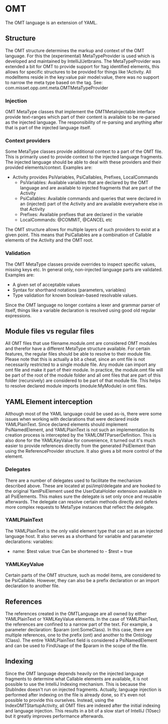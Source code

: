 # OMT

The OMT language is an extension of YAML.

## Structure

The OMT structure determines the markup and context of the OMT language. For this the (experimental) MetaTypeProvider is
used which is developed and maintained by IntelliJ/Jetbrains. The MetaTypeProvider was extended a bit for OMT to provide
support for !tag identified elements, this allows for specific structures to be provided for things like !Activity. All
modelItems reside in the key:value pair model:value, there was no support to narrow the meta type based on the tag. See:
com.misset.opp.omt.meta.OMTMetaTypeProvider

### Injection

OMT MetaType classes that implement the OMTMetaInjectable interface provide text-ranges which part of their content is
available to be re-parsed as the injected language. The responsibility of re-parsing and anything after that is part of
the injected language itself.

### Context providers

Some MetaType classes provide additional context to a part of the OMT file. This is primarily used to provide context to
the injected language fragments. The injected language should be able to deal with these providers and their provided
elements/context. Examples are:

* Activity provides PsiVariables, PsiCallables, Prefixes, LocalCommands
    * PsiVariables: Available variables that are declared by the OMT language and are available to injected fragments
      that are part of the Activity
    * PsiCallables: Available commands and queries that were declared in an (injected) part of the Activity and are
      available everywhere else in that Activity
    * Prefixes: Available prefixes that are declared in the variable
    * LocalCommands: @COMMIT, @CANCEL etc

The OMT structure allows for multiple layers of such providers to exist at a given point. This means that PsiCallables
are a combination of Callable elements of the Activity and the OMT root.

### Validation

The OMT MetaType classes provide overrides to inspect specific values, missing keys etc. In general only, non-injected
language parts are validated. Examples are:

* A given set of acceptable values
* Syntax for shorthand notations (parameters, variables)
* Type validation for known boolean-based resolvable values.

Since the OMT language no longer contains a lexer and grammar parser of itself, things like a variable declaration is
resolved using good old regular expressions.

## Module files vs regular files

All OMT files that use filename.module.omt are considered OMT modules and therefor have a different MetaType structure
available. For certain features, the regular files should be able to resolve to their module file. Please note that this
is actually a bit a cheat, since an omt file is not necessarily restricted to a single module file. Any module can
import any omt file and make it part of their module. In practice, the module.omt file will be part of the root of the
module folder and all omt files that are part of this folder (recursively) are considered to be part of that module
file. This helps to resolve declared module imports (module:MyModule) in omt files.

## YAML Element interception

Although most of the YAML language could be used as-is, there were some issues when working with declarations that were
declared inside YAMLPlainText. Since declared elements should implement PsiNamedElement, and YAMLPlainText is not such
an implementation its creation process is intercepted by the YAMLOMTParserDefinition. This is also done for the
YAMLKeyValue for convenience, it turned out it's much easier to provide references directly from the generated
PsiElement than using the ReferenceProvider structure. It also gives a bit more control of the element.

### Delegates

There are a number of delegates used to facilitate the mechanism described above. These are located at psi/impl/delegate
and
are hooked to the original YamlPsiElement used the UserDataHolder extension available in all PsiElements. This makes
sure the delegate is set only once and reusable afterwards. The delegate can resolve certain methods directly and defers
more complex requests to MetaType instances that reflect the delegate.

### YAMLPlainText

The YAMLPlainText is the only valid element type that can act as an injected language host. It also serves as a
shorthand for variable and parameter declarations:
variables:

- name: $test value: true Can be shortened to - $test = true

### YAMLKeyValue

Certain parts of the OMT structure, such as model items, are considered to be PsiCallable. However, they can also be a
prefix declaration or an import declaration to another file.

## References

The references created in the OMTLanguage are all owned by either YAMLPlainText or YAMLKeyValue elements. In the case of
YAMLPlainText, the references are confined to a narrow part of the text. For example, a parameter declaration:
$param (ont:SomeClass). In this case, there are multiple references, one to the prefix (ont) and another to the
Ontology (Class). The entire YAMLPlainText field is considered a PsiNamedElement and can be used to FindUsage of the
$param in the scope of the file.

## Indexing

Since the OMT language depends heavily on the injected language fragments to determine what Callable elements are
available, it is not possible to use the IntelliJ Indexing mechanism. This is because the StubIndex doesn't run on
injected fragments. Actually, language injection is performed after indexing on the file is already done, so it's even
not possible to provide this ourselves. Instead, using the IndexOMTStartupActivity, all OMT files are indexed after the
initial indexing and language injection. This results in a bit of a slow start of IntelliJ (10sec) but it greatly
improves performance afterwards. 
